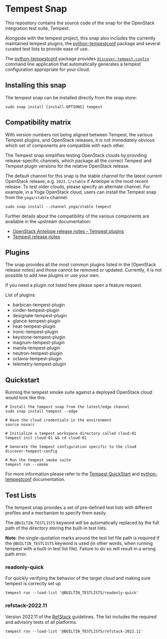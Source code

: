 # Tempest Snap

This repository contains the source code of the snap for the OpenStack integration
test suite, Tempest.

Alongside with the tempest project, this snap also includes the currently maintained tempest plugins,
the [python-tempestconf] package and several curated test lists to provide ease of use.

The [python-tempestconf] package provides [`discover-tempest-config`] command line
application that automatically generates a tempest configuration appropriate for your cloud.

## Installing this snap

The tempest snap can be installed directly from the snap store:

    sudo snap install [install-OPTIONS] tempest

## Compatibility matrix

With version numbers not being aligned between Tempest, the various Tempest
plugins, and OpenStack releases, it is not immediately obvious which set of
components are compatible with each other.

The Tempest snap simplifies testing OpenStack clouds by providing
release-specific channels, which package all the correct Tempest and Tempest
plugin versions for the relative OpenStack release.

The default channel for this snap is the stable channel for the latest current
OpenStack release, e.g. `2023.1/stable` if Antelope is the most recent release.
To test older clouds, please specify an alternate channel. For example, in a
Yoga OpenStack cloud, users can install the Tempest snap from the `yoga/stable`
channel:

    sudo snap install --channel yoga/stable tempest

Further details about the compatibility of the various components are available
in the upstream documentation:
- [OpenStack Antelope release notes - Tempest plugins]
- [Tempest release notes]

## Plugins

The snap provides all the most common plugins listed in the [OpenStack release notes]
and those cannot be removed or updated. Currently, it is not possible to add new plugins
or use your own.

If you need a plugin not listed here please open a feature request.

List of plugins:

- barbican-tempest-plugin
- cinder-tempest-plugin
- designate-tempest-plugin
- glance-tempest-plugin
- heat-tempest-plugin
- ironic-tempest-plugin
- keystone-tempest-plugin
- magnum-tempest-plugin
- manila-tempest-plugin
- neutron-tempest-plugin
- octavia-tempest-plugin
- telemetry-tempest-plugin


## Quickstart
Running the tempest smoke suite against a deployed OpenStack cloud would look like this.

```
# Install the tempest snap from the latest/edge channel
sudo snap install tempest --edge

# Have the cloud credentials in the environment
source novarc

# Initialize a tempest workspace directory called cloud-01
tempest init cloud-01 && cd cloud-01

# Generate the tempest configuration specific to the cloud
discover-tempest-config

# Run the tempest smoke suite
tempest run --smoke
```
For more information please refer to the [Tempest QuickStart] and [python-tempestconf] documentation.

## Test Lists
The tempest snap provides a set of pre-defined test lists with different profiles
and a mechanism to specify them easily.

The `@BUILTIN_TESTLISTS` keyword will be automatically replaced by the full path
of the directory storing the built-in test lists.

**Note**: the single-quotation marks around the test list file path is required
if the `@BUILTIN_TESTLISTS` keyword is used (in other words, when running tempest
with a built-in test list file). Failure to do so will result in a wrong path
error.

### readonly-quick
For quickly verifying the behavior of the target cloud and making sure tempest
is correctly set up

    tempest run --load-list '@BUILTIN_TESTLISTS/readonly-quick'

### refstack-2022.11
Version 2022.11 of the [RefStack] guidelines.
The list includes the required and advisory tests of all platforms.

    tempest run --load-list '@BUILTIN_TESTLISTS/refstack-2022.11'

[OpenStack Antelope release notes - Tempest plugins]: https://releases.openstack.org/antelope/index.html#tempest-plugins
[Tempest release notes]: https://docs.openstack.org/releasenotes/tempest/unreleased.html
[python-tempestconf]: https://opendev.org/openinfra/python-tempestconf
[`discover-tempest-config`]: https://docs.opendev.org/openinfra/python-tempestconf/latest/cli/cli_options.html#discover-tempest-config
[Tempest QuickStart]: https://docs.openstack.org/tempest/latest/overview.html#quickstart
[RefStack]: (https://refstack.openstack.org/#/)
